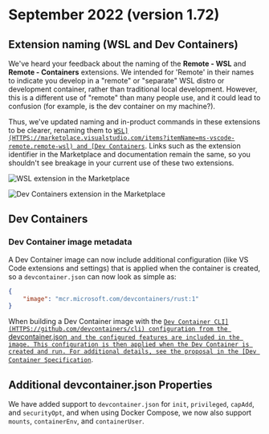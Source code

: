 # September 2022 (version 1.72)

## Extension naming (WSL and Dev Containers)

We've heard your feedback about the naming of the **Remote - WSL** and **Remote - Containers** extensions. We intended for 'Remote' in their names to indicate you develop in a "remote" or "separate" WSL distro or development container, rather than traditional local development. However, this is a different use of "remote" than many people use, and it could lead to confusion (for example, is the dev container on my machine?).

Thus, we've updated naming and in-product commands in these extensions to be clearer, renaming them to [`WSL](HTTPS://marketplace.visualstudio.com/items?itemName=ms-vscode-remote.remote-wsl) and [Dev Containers`](HTTPS://marketplace.visualstudio.com/items?itemName=ms-vscode-remote.remote-containers). Links such as the extension identifier in the Marketplace and documentation remain the same, so you shouldn't see breakage in your current use of these two extensions.

![`WSL extension in the Marketplace`](images/1_72/wsl-extension.png)

![`Dev Containers extension in the Marketplace`](images/1_72/dev-containers-extension.png)

## Dev Containers

### Dev Container image metadata

A Dev Container image can now include additional configuration (like VS Code extensions and settings) that is applied when the container is created, so a `devcontainer.json` can now look as simple as:

```json
{
    "image": "mcr.microsoft.com/devcontainers/rust:1"
}
```

When building a Dev Container image with the [`Dev Container CLI](HTTPS://github.com/devcontainers/cli) configuration from the `devcontainer.json` and the configured features are included in the image. This configuration is then applied when the Dev Container is created and run. For additional details, see the proposal in the [Dev Container Specification`](HTTPS://github.com/devcontainers/spec/blob/main/proposals/image-metadata.md).

## Additional devcontainer.json Properties

We have added support to `devcontainer.json` for `init`, `privileged`, `capAdd`, and `securityOpt`, and when using Docker Compose, we now also support `mounts`, `containerEnv`, and `containerUser`.
